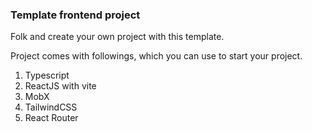 ### Template frontend project

Folk and create your own project with this template.

Project comes with followings, which you can use to start your project.

1. Typescript
2. ReactJS with vite
3. MobX
4. TailwindCSS
5. React Router